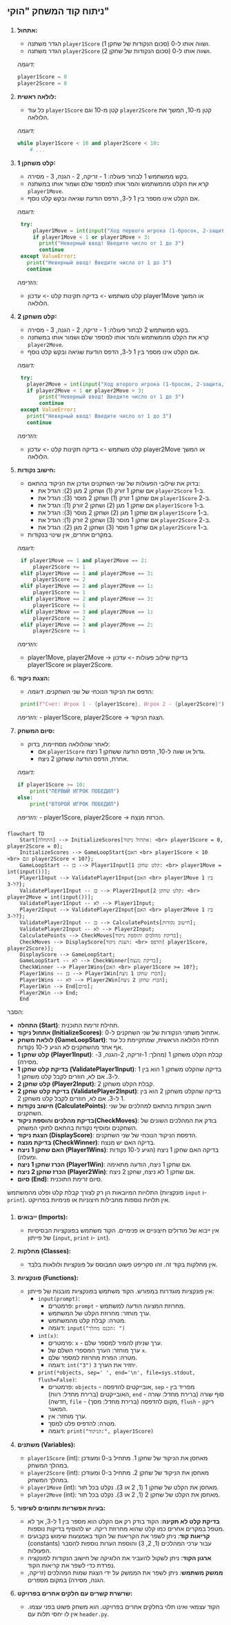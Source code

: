 ## ניתוח קוד המשחק "הוקי"

### <algorithm>
1. **אתחול:**
   - הגדר משתנה `player1Score` ושווה אותו ל-0 (סכום הנקודות של שחקן 1).
   - הגדר משתנה `player2Score` ושווה אותו ל-0 (סכום הנקודות של שחקן 2).

   *דוגמה:*
   ```python
   player1Score = 0
   player2Score = 0
   ```

2. **לולאה ראשית:**
   - כל עוד `player1Score` קטן מ-10 וגם `player2Score` קטן מ-10, המשך את הלולאה.

   *דוגמה:*
   ```python
   while player1Score < 10 and player2Score < 10:
       # ...
   ```

3. **קלט משחקן 1:**
   - בקש ממשתמש 1 לבחור פעולה: 1 - זריקה, 2 - הגנה, 3 - מסירה.
   - קרא את הקלט מהמשתמש והמר אותו למספר שלם ושמור אותו במשתנה `player1Move`.
   - אם הקלט אינו מספר בין 1 ל-3, הדפס הודעת שגיאה ובקש קלט נוסף.

   *דוגמה:*
   ```python
    try:
        player1Move = int(input("Ход первого игрока (1-бросок, 2-защита, 3-пас): "))
        if player1Move < 1 or player1Move > 3:
          print("Неверный ввод! Введите число от 1 до 3")
          continue
    except ValueError:
      print("Неверный ввод! Введите число от 1 до 3")
      continue
   ```
   *הזרימה:*
   - קלט משתמש -> בדיקה תקינות קלט -> עדכון player1Move או המשך הלולאה.

4. **קלט משחקן 2:**
   - בקש ממשתמש 2 לבחור פעולה: 1 - זריקה, 2 - הגנה, 3 - מסירה.
   - קרא את הקלט מהמשתמש והמר אותו למספר שלם ושמור אותו במשתנה `player2Move`.
   - אם הקלט אינו מספר בין 1 ל-3, הדפס הודעת שגיאה ובקש קלט נוסף.

   *דוגמה:*
   ```python
    try:
      player2Move = int(input("Ход второго игрока (1-бросок, 2-защита, 3-пас): "))
      if player2Move < 1 or player2Move > 3:
          print("Неверный ввод! Введите число от 1 до 3")
          continue
    except ValueError:
      print("Неверный ввод! Введите число от 1 до 3")
      continue
   ```
   *הזרימה:*
   - קלט משתמש -> בדיקה תקינות קלט -> עדכון player2Move או המשך הלולאה.

5. **חישוב נקודות:**
   - בדוק את שילובי הפעולות של שני השחקנים ועדכן את הניקוד בהתאם:
       - אם שחקן 1 זורק (1) ושחקן 2 מגן (2): הגדל את `player2Score` ב-1.
       - אם שחקן 1 זורק (1) ושחקן 2 מוסר (3): הגדל את `player1Score` ב-2.
       - אם שחקן 1 מגן (2) ושחקן 2 זורק (1): הגדל את `player1Score` ב-1.
       - אם שחקן 1 מגן (2) ושחקן 2 מוסר (3): הגדל את `player1Score` ב-1.
       - אם שחקן 1 מוסר (3) ושחקן 2 זורק (1): הגדל את `player2Score` ב-2.
       - אם שחקן 1 מוסר (3) ושחקן 2 מגן (2): הגדל את `player2Score` ב-1.
   - במקרים אחרים, אין שינוי בנקודות.

   *דוגמה:*
   ```python
    if player1Move == 1 and player2Move == 2:
        player2Score += 1
    elif player1Move == 1 and player2Move == 3:
        player1Score += 2
    elif player1Move == 2 and player2Move == 1:
        player1Score += 1
    elif player1Move == 2 and player2Move == 3:
        player1Score += 1
    elif player1Move == 3 and player2Move == 1:
        player2Score += 2
    elif player1Move == 3 and player2Move == 2:
        player2Score += 1
   ```
   *הזרימה:*
     - player1Move, player2Move -> בדיקת שילוב פעולות -> עדכון player1Score או player2Score.

6. **הצגת ניקוד:**
    - הדפס את הניקוד הנוכחי של שני השחקנים.
      *דוגמה:*
    ```python
     print(f"Счет: Игрок 1 - {player1Score}, Игрок 2 - {player2Score}")
    ```
     *הזרימה:*
        - player1Score, player2Score -> הצגת הניקוד.

7. **סיום המשחק:**
   - לאחר שהלולאה מסתיימת, בדוק:
     - אם `player1Score` גדול או שווה ל-10, הדפס הודעה ששחקן 1 ניצח.
     - אחרת, הדפס הודעה ששחקן 2 ניצח.

   *דוגמה:*
   ```python
   if player1Score >= 10:
       print("ПЕРВЫЙ ИГРОК ПОБЕДИЛ")
   else:
       print("ВТОРОЙ ИГРОК ПОБЕДИЛ")
   ```
    *הזרימה:*
       - player1Score, player2Score -> הכרזת מנצח.
### <mermaid>
```mermaid
flowchart TD
    Start[התחלה] --> InitializeScores[אתחול ניקוד: <br> player1Score = 0, player2Score = 0];
    InitializeScores --> GameLoopStart{האם <br> player1Score < 10  <br> וגם player2Score < 10?};
    GameLoopStart -- כן --> Player1Input[קלט שחקן 1: <br> player1Move = int(input())];
    Player1Input --> ValidatePlayer1Input{האם <br> player1Move בין 1 ל-3?};
    ValidatePlayer1Input -- כן --> Player2Input[קלט שחקן 2: <br> player2Move = int(input())];
    ValidatePlayer1Input -- לא --> Player1Input;
    Player2Input --> ValidatePlayer2Input{האם <br> player2Move בין 1 ל-3?};
    ValidatePlayer2Input -- כן --> CalculatePoints[חישוב נקודות];
    ValidatePlayer2Input -- לא --> Player2Input;
    CalculatePoints --> CheckMoves[בדיקת מהלכים והוספת ניקוד];
    CheckMoves --> DisplayScore[הצגת ניקוד: <br> הדפס( player1Score, player2Score)];
    DisplayScore --> GameLoopStart;
    GameLoopStart -- לא --> CheckWinner[בדיקת מנצח];
    CheckWinner --> Player1Wins{האם <br> player1Score >= 10?};
    Player1Wins -- כן --> Player1Win[הכרז שחקן 1 ניצח];
    Player1Wins -- לא --> Player2Win[הכרז שחקן 2 ניצח];
    Player1Win --> End[סיום];
    Player2Win --> End;
    End
```
הסבר:
- **התחלה (Start)**: תחילת זרימת התוכנית.
- **אתחול ניקוד (InitializeScores)**: אתחול משתני הנקודות של שני השחקנים ל-0.
- **לולאת משחק (GameLoopStart)**: תחילת הלולאה הראשית, שמתקיימת כל עוד אף אחד מהשחקנים לא הגיע ל-10 נקודות.
- **קלט שחקן 1 (Player1Input)**: קבלת הקלט משחקן 1 (מהלך: 1-זריקה, 2-הגנה, 3-מסירה).
- **בדיקת קלט שחקן 1 (ValidatePlayer1Input)**: בדיקה שהקלט משחקן 1 הוא בין 1 ל-3. אם לא, חוזרים לקבל קלט משחקן 1.
- **קלט שחקן 2 (Player2Input)**: קבלת הקלט משחקן 2.
- **בדיקת קלט שחקן 2 (ValidatePlayer2Input)**: בדיקה שהקלט משחקן 2 הוא בין 1 ל-3. אם לא, חוזרים לקבל קלט משחקן 2.
- **חישוב נקודות (CalculatePoints)**: חישוב הנקודות בהתאם למהלכים של שני השחקנים.
- **בדיקת מהלכים והוספת ניקוד(CheckMoves)**: בודק את המהלכים השונים של השחקנים ומוסיף נקודות בהתאם לחוקי המשחק.
- **הצגת ניקוד (DisplayScore)**: הדפסת הניקוד הנוכחי של שני השחקנים.
- **בדיקת מנצח (CheckWinner)**: בדיקה האם יש מנצח.
- **האם שחקן 1 ניצח (Player1Wins)**: בדיקה האם שחקן 1 ניצח (הגיע ל-10 נקודות ומעלה).
- **הכרז שחקן 1 ניצח (Player1Win)**: אם שחקן 1 ניצח, הודעה מתאימה.
- **הכרז שחקן 2 ניצח (Player2Win)**: אם שחקן 1 לא ניצח, שחקן 2 ניצח.
- **סיום (End)**: סיום זרימת התוכנית.

התלויות המיובאות הן רק לצורך קבלת קלט ופלט מהמשתמש (פונקציות `input` ו- `print`). אין תלויות נוספות מחבילות חיצוניות או פנימיות בפרויקט.

### <explanation>

1.  **ייבואים (Imports):**
    - אין ייבוא של מודולים חיצוניים או פנימיים. הקוד משתמש בפונקציות הבסיסיות של פייתון (`input`, `print` ו- `int`).

2.  **מחלקות (Classes):**
    - אין מחלקות בקוד זה. זהו סקריפט פשוט המבוסס על פונקציות ולולאות בלבד.

3.  **פונקציות (Functions):**
    - אין פונקציות מוגדרות במפורש. הקוד משתמש בפונקציות מובנות של פייתון:
        - `input(prompt)`:
            - פרמטרים: `prompt` - מחרוזת המציגה הודעה למשתמש.
            - ערך מוחזר: מחרוזת הקלט של המשתמש.
            - מטרה: קבלת קלט מהמשתמש.
            - דוגמה: `input("הכנס מהלך: ")`
        - `int(x)`:
            - פרמטרים: `x` - ערך שניתן להמיר למספר שלם.
            - ערך מוחזר: הערך המספרי השלם של `x`.
            - מטרה: המרת מחרוזת למספר שלם.
            - דוגמה: `int("3")` יחזיר את הערך `3`.
        - `print(*objects, sep=' ', end='\n', file=sys.stdout, flush=False)`:
            - פרמטרים: `objects` - אובייקטים להדפסה, `sep` - מפריד בין האובייקטים (ברירת מחדל: רווח), `end` - סוף שורה (ברירת מחדל: שורה חדשה), `file` - מקום להדפסה (ברירת מחדל: מסך), `flush` - ריקון המאגר.
            - ערך מוחזר: אין.
            - מטרה: להדפיס פלט למסך.
            - דוגמה: `print("הניקוד:", player1Score)`

4.  **משתנים (Variables):**
    - `player1Score` (int): מאחסן את הניקוד של שחקן 1. מתחיל ב-0 ומעודכן במהלך המשחק.
    - `player2Score` (int): מאחסן את הניקוד של שחקן 2. מתחיל ב-0 ומעודכן במהלך המשחק.
    - `player1Move` (int): מאחסן את הקלט של שחקן 1 (1, 2 או 3). נקלט בכל תור.
    - `player2Move` (int): מאחסן את הקלט של שחקן 2 (1, 2 או 3). נקלט בכל תור.

5.  **בעיות אפשריות ותחומים לשיפור:**
    - **בדיקת קלט לא תקינה**: הקוד בודק רק אם הקלט הוא מספר בין 1 ל-3, אך לא מטפל במקרים אחרים כמו קלט שהוא מחרוזת ריקה. יש להוסיף בדיקות נוספות.
    - **קריאות קוד**: ניתן לשפר את הקריאות של הקוד באמצעות שימוש בקבועים (constants) עבור ערכי המהלכים (1, 2, 3) והוספת הערות נוספות להסבר הפעולות.
    - **ארגון הקוד**: ניתן לשקול להעביר את הלוגיקה של חישוב הנקודות לפונקציה נפרדת כדי לשפר את קריאות הקוד.
    - **ממשק משתמש**: ניתן לשפר את הממשק על ידי הצגת שמות המהלכים (זריקה, הגנה, מסירה) במקום מספרים.

6.  **שרשרת קשרים עם חלקים אחרים בפרויקט:**
    - הקוד עצמאי ואינו תלוי בחלקים אחרים בפרויקט. הוא משחק פשוט בפני עצמו. אין לו יחסי תלות עם `header.py`.